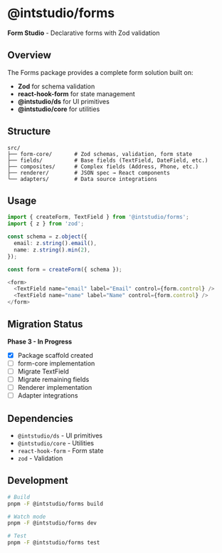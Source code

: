 # @intstudio/forms

**Form Studio** - Declarative forms with Zod validation

## Overview

The Forms package provides a complete form solution built on:
- **Zod** for schema validation
- **react-hook-form** for state management
- **@intstudio/ds** for UI primitives
- **@intstudio/core** for utilities

## Structure

```
src/
├── form-core/       # Zod schemas, validation, form state
├── fields/          # Base fields (TextField, DateField, etc.)
├── composites/      # Complex fields (Address, Phone, etc.)
├── renderer/        # JSON spec → React components
└── adapters/        # Data source integrations
```

## Usage

```typescript
import { createForm, TextField } from '@intstudio/forms';
import { z } from 'zod';

const schema = z.object({
  email: z.string().email(),
  name: z.string().min(2),
});

const form = createForm({ schema });

<form>
  <TextField name="email" label="Email" control={form.control} />
  <TextField name="name" label="Name" control={form.control} />
</form>
```

## Migration Status

**Phase 3 - In Progress**

- [x] Package scaffold created
- [ ] form-core implementation
- [ ] Migrate TextField
- [ ] Migrate remaining fields
- [ ] Renderer implementation
- [ ] Adapter integrations

## Dependencies

- `@intstudio/ds` - UI primitives
- `@intstudio/core` - Utilities
- `react-hook-form` - Form state
- `zod` - Validation

## Development

```bash
# Build
pnpm -F @intstudio/forms build

# Watch mode
pnpm -F @intstudio/forms dev

# Test
pnpm -F @intstudio/forms test
```

